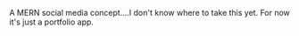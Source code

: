 A MERN social media concept....I don't know where to take this yet. For now it's just a portfolio app.
